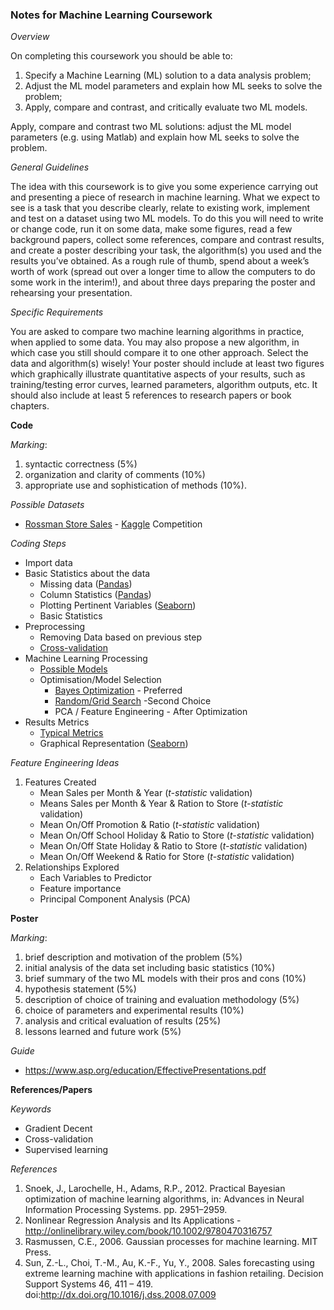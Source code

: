### Notes for Machine Learning Coursework

*Overview*

On completing this coursework you should be able to:
1. Specify a Machine Learning (ML) solution to a data analysis problem;
2. Adjust the ML model parameters and explain how ML seeks to solve the problem;
3. Apply, compare and contrast, and critically evaluate two ML models.

Apply, compare and contrast two ML solutions: adjust the ML model parameters (e.g. using Matlab) and explain how ML seeks to solve the problem.

*General Guidelines*

The idea with this coursework is to give you some experience carrying out and presenting a piece of research in machine learning. What we expect to see is a task that you describe clearly, relate to existing work, implement and test on a dataset using two ML models. To do this you will need to write or change code, run it on some data, make some figures, read a few background papers, collect some references, compare and contrast results, and create a poster describing your task, the algorithm(s) you used and the results you’ve obtained. As a rough rule of thumb, spend about a week’s worth of work (spread out over a longer time to allow the computers to do some work in the interim!), and about three days preparing the poster and rehearsing your presentation.

*Specific Requirements*

You are asked to compare two machine learning algorithms in practice, when applied to some data. You may also propose a new algorithm, in which case you still should compare it to one other approach. Select the data and algorithm(s) wisely! Your poster should include at least two figures which graphically illustrate quantitative aspects of your results, such as training/testing error curves, learned parameters, algorithm outputs, etc. It should also include at least 5 references to research papers or book chapters.

**Code**

*Marking*:
1. syntactic correctness (5%)
2. organization and clarity of comments (10%)
3. appropriate use and sophistication of methods (10%).

*Possible Datasets*
* [Rossman Store Sales](https://www.kaggle.com/c/rossmann-store-sales "Competition") - [Kaggle](https://www.kaggle.com "Kaggle") Competition

*Coding Steps*
* Import data
* Basic Statistics about the data
    * Missing data ([Pandas](http://pandas.pydata.org/))
    * Column Statistics ([Pandas](http://pandas.pydata.org/))
    * Plotting Pertinent Variables ([Seaborn](http://stanford.edu/~mwaskom/software/seaborn/))
    * Basic Statistics
* Preprocessing
    * Removing Data based on previous step
    * [Cross-validation](http://scikit-learn.org/stable/modules/classes.html#module-sklearn.cross_validation)
* Machine Learning Processing
    * [Possible Models](http://scikit-learn.org/stable/supervised_learning.html#supervised-learning "supervised learning models")
    * Optimisation/Model Selection
        * [Bayes Optimization](https://github.com/fmfn/BayesianOptimization) - Preferred
        * [Random/Grid Search](http://scikit-learn.org/stable/modules/classes.html#module-sklearn.grid_search) -Second Choice
        * PCA / Feature Engineering - After Optimization
* Results Metrics
    * [Typical Metrics](http://scikit-learn.org/stable/modules/classes.html#module-sklearn.metrics)
    * Graphical Representation ([Seaborn](http://stanford.edu/~mwaskom/software/seaborn/))

*Feature Engineering Ideas*

1. Features Created
    * Mean Sales per Month & Year (*t-statistic* validation)
    * Means Sales per Month & Year & Ration to Store (*t-statistic* validation)
    * Mean On/Off Promotion & Ratio (*t-statistic* validation)
    * Mean On/Off School Holiday & Ratio to Store (*t-statistic* validation)
    * Mean On/Off State Holiday & Ratio to Store (*t-statistic* validation)
    * Mean On/Off Weekend & Ratio for Store (*t-statistic* validation)
2. Relationships Explored
    * Each Variables to Predictor
    * Feature importance
    * Principal Component Analysis (PCA)

**Poster**

*Marking*:

1. brief description and motivation of the problem (5%)
2. initial analysis of the data set including basic statistics (10%)
3. brief summary of the two ML models with their pros and cons (10%)
4. hypothesis statement (5%)
5. description of choice of training and evaluation methodology (5%)
6. choice of parameters and experimental results (10%)
7. analysis and critical evaluation of results (25%)
8. lessons learned and future work (5%)

*Guide*

* https://www.asp.org/education/EffectivePresentations.pdf

**References/Papers**

*Keywords*

* Gradient Decent
* Cross-validation
* Supervised learning

*References*

1. Snoek, J., Larochelle, H., Adams, R.P., 2012. Practical Bayesian optimization of machine learning algorithms, in: Advances in Neural Information Processing Systems. pp. 2951–2959.
2. Nonlinear Regression Analysis and Its Applications - http://onlinelibrary.wiley.com/book/10.1002/9780470316757
3. Rasmussen, C.E., 2006. Gaussian processes for machine learning. MIT Press.
4. Sun, Z.-L., Choi, T.-M., Au, K.-F., Yu, Y., 2008. Sales forecasting using extreme learning machine with applications in fashion retailing. Decision Support Systems 46, 411 – 419. doi:http://dx.doi.org/10.1016/j.dss.2008.07.009

